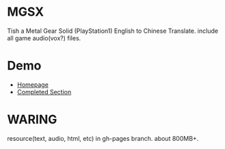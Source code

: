 # MGSX
Tish a Metal Gear Solid (PlayStation1) English to Chinese Translate. include all game audio(vox?) files.

# Demo
* [Homepage](http://solidzoro.com/MGSX)
* [Completed Section](http://solidzoro.com/MGSX/chapter_5_03.html#todo)


# WARING
resource(text, audio, html, etc) in gh-pages branch. about 800MB+.
